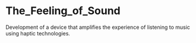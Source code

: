# The_Feeling_of_Sound
Development of a device that amplifies the experience of listening to music using haptic technologies.
